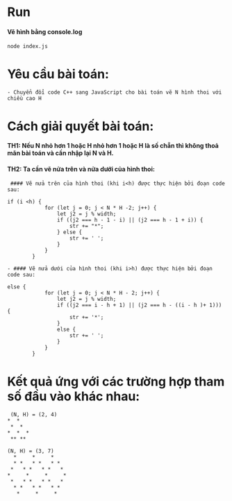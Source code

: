 
# Run

 #### Vẽ hình bằng console.log
```
node index.js
```


# Yêu cầu bài toán:
```
- Chuyển đổi code C++ sang JavaScript cho bài toán vẽ N hình thoi với chiều cao H 
```

# Cách giải quyết bài toán:


#### TH1: Nếu N nhỏ hơn 1 hoặc H nhỏ hơn 1 hoặc H là số chẵn thì không thoả mãn bài toán và cần nhập lại N và H.


#### TH2: Ta cần vẽ nửa trên và nửa dưới của hình thoi: 
```
 #### Vẽ nửa trên của hình thoi (khi i<h) được thực hiện bởi đoạn code sau:

if (i <h) {
            for (let j = 0; j < N * H -2; j++) {
                let j2 = j % width;
                if ((j2 === h - 1 - i) || (j2 === h - 1 + i)) {
                    str += "*";
                } else {
                    str += ' ';
                }
            }
        }

- #### Vẽ nửa dưới của hình thoi (khi i>h) được thực hiện bởi đoạn code sau: 

else {
            for (let j = 0; j < N * H - 2; j++) {
                let j2 = j % width;
                if ((j2 === i - h + 1) || (j2 === h - ((i - h )+ 1))) {
                    str += '*';
                }
                else {
                    str += ' ';
                }
            }
        }
```
# Kết quả ứng với các trường hợp tham số đầu vào khác nhau:
```
 (N, H) = (2, 4)
*  * 
 *  *  
*  *  *
 ** ** 

```
```
(N, H) = (3, 7)
  *     *     *   
  * *   * *   * *  
 *   * *   * *   * 
*     *     *     *
 *   * *   * *   * 
  * *   * *   * *  
   *     *     * 
```
